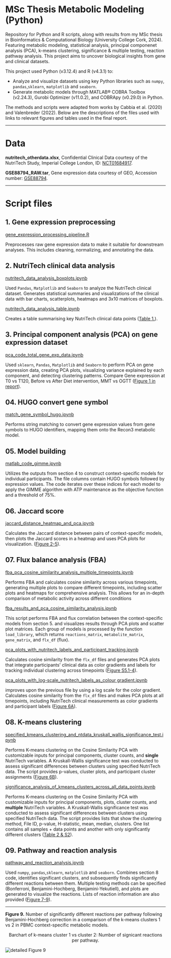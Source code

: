 # MSc Thesis Metabolic Modeling (Python)
Repository for Python and R scripts, along with results from my MSc thesis in Bioinformatics & Computational Biology (University College Cork, 2024). Featuring metabolic modeling, statistical analysis,  principal componenet analysis (PCA), k-means clustering, significance & multiple testing, reaction pathway analysis. This project aims to uncover biological insights from gene and clinical datasets.

This project used Python (v3.12.4) and R (v4.3.1) to:
- Analyze and visualize datasets using key Python libraries such as ```numpy```, ```pandas```,```sklearn```, ```matplotlib``` and ```seaborn```.
- Generate metabolic models through MATLAB® COBRA Toolbox (v2.24.3), Gurobi Optimizer (v11.0.2), and COBRApy (v0.29.0) in Python.


The methods and scripts were adapted from works by Cabbia et al. (2020) and Valenbreder (2022). Below are the descriptions of the files used with links to relevant figures and tables used in the final report.

---

# Data
**nutritech_otherdata.xlsx**, Confidential Clinical Data courtesy of the NutriTech Study, Imperial College London, ID: [NCT01684917](https://clinicaltrials.gov/study/NCT01684917?term=NCT01684917&rank=1).

**GSE88794_RAW.tar**, Gene expression data courtesy of GEO, Accession number: [GSE88794](https://www.ncbi.nlm.nih.gov/geo/query/acc.cgi?acc=GSE88794).

---

# Script files

## 1. Gene expression preprocessing

[gene_expression_processing_pipeline.R](https://github.com/AirDoogle/MSc_Thesis_Metabolic_Modeling/blob/main/code/01_gene_expression_preprocessing/gene_expression_processing_pipeline.R)

Preprocesses raw gene expression data to make it suitable for downstream analyses. This includes cleaning, normalizing, and annotating the data.
## 2. NutriTech clinical data analysis

[nutritech_data_analysis_boxplots.ipynb](https://github.com/AirDoogle/MSc_Thesis_Metabolic_Modeling/blob/main/code/02_nutritech_data_analysis/nutritech_data_analysis_boxplots.ipynb)

Used ```Pandas```, ```Matplotlib``` and ```Seaborn``` to analyze the NutriTech clinical dataset. Generates statistical summaries and visualizations of the clinical data with bar charts, scatterplots, heatmaps and 3x10 matrices of boxplots.

[nutritech_data_analysis_table.ipynb](https://github.com/AirDoogle/MSc_Thesis_Metabolic_Modeling/blob/main/code/02_nutritech_data_analysis/nutritech_data_analysis_table.ipynb)

Creates a table summarising key NutriTech clinical data points ([Table 1.](https://github.com/AirDoogle/MSc_Thesis_Metabolic_Modeling/blob/main/results/02_nutritech_data_analysis/table_1_nutritech_clinical_measurements_before_and_after_diet_intervention.csv)).

## 3. Principal component analysis (PCA) on gene expression dataset

[pca_code_total_gene_exp_data.ipynb](https://github.com/AirDoogle/MSc_Thesis_Metabolic_Modeling/blob/main/code/03_pca_on_gene_expression_dataset/pca_code_total_gene_exp_data.ipynb)

Used ```sklearn```, ```Pandas```, ```Matplotlib``` and ```Seaborn``` to perform PCA on gene expression data, creating PCA plots, visualizing variance explained by each component, and detecting clustering patterns. Compare Gene expression at T0 vs T120, Before vs After Diet intervention, MMT vs OGTT ([Figure 1 in report](https://github.com/AirDoogle/MSc_Thesis_Metabolic_Modeling/blob/main/results/03_pca_on_gene_expression_dataset/figure_1_pca_results_comparison_of_participants_gene_expression_data_coloured_by_time_of_ogtt_and_intervention_status.png)).

## 04. HUGO convert gene symbol

[match_gene_symbol_hugo.ipynb](https://github.com/AirDoogle/MSc_Thesis_Metabolic_Modeling/blob/main/code/04_hugo_convert_gene_symbol/match_gene_symbol_hugo.ipynb)

Performs string matching to convert gene expression values from gene symbols to HUGO identifiers, mapping them onto the Recon3 metabolic model.

## 05. Model building

[matlab_code_gimme.ipynb](https://github.com/AirDoogle/MSc_Thesis_Metabolic_Modeling/blob/main/code/05_model_building/matlab_code_gimme.ipynb)

Utilizes the outputs from section 4 to construct context-specific models for individual participants. The file columns contain HUGO symbols followed by expression values. The code iterates over these indices for each model to apply the GIMME algorithm with ATP maintenance as the objective function and a threshold of 75%. 

## 06. Jaccard score

[jaccard_distance_heatmap_and_pca.ipynb](https://github.com/AirDoogle/MSc_Thesis_Metabolic_Modeling/blob/main/code/06_jaccard_score/jaccard_distance_heatmap_and_pca.ipynb)

Calculates the Jaccard distance between pairs of context-specific models, then plots the Jaccard scores in a heatmap and uses PCA plots for visualization. ([Figure 2-5](https://github.com/AirDoogle/MSc_Thesis_Metabolic_Modeling/tree/main/results/06_jaccard_score)).

## 07. Flux balance analysis (FBA)

[fba_pca_cosine_similarity_analysis_multiple_timepoints.ipynb](https://github.com/AirDoogle/MSc_Thesis_Metabolic_Modeling/blob/main/code/07_fba_flux_balance_analysis/fba_pca_cosine_similarity_analysis_multiple_timepoints.ipynb)

Performs FBA and calculates cosine similarity across various timepoints, generating multiple plots to compare different timepoints, including scatter plots and heatmaps for comprehensive analysis. This allows for an in-depth comparison of metabolic activity across different conditions

[fba_results_and_pca_cosine_similarity_analysis.ipynb](https://github.com/AirDoogle/MSc_Thesis_Metabolic_Modeling/blob/main/code/07_fba_flux_balance_analysis/fba_results_and_pca_cosine_similarity_analysis.ipynb)

This script performs FBA and flux correlation between the context-specific models from section 5. and visualizes results through PCA plots and scatter plot matrices. Each group of models is processed by the function ```load_library```, which returns ```reactions_matrix```, ```metabolite_matrix```, ```gene_matrix```, and ```flx_df``` (flux).

[pca_plots_with_nutritech_labels_and_participant_tracking.ipynb ](https://github.com/AirDoogle/MSc_Thesis_Metabolic_Modeling/blob/main/code/07_fba_flux_balance_analysis/pca_plots_with_nutritech_labels_and_participant_tracking.ipynb)

Calculates cosine similarity from the ```flx_df```  files and generates PCA plots that integrate participants' clinical data as color gradients and labels for tracking individual clustering across timepoints ([Figure S5.1-4](https://github.com/AirDoogle/MSc_Thesis_Metabolic_Modeling/tree/main/results/07_fba_flux_balance_analysis)).

[pca_plots_with_log-scale_nutritech_labels_as_colour gradient.ipynb](https://github.com/AirDoogle/MSc_Thesis_Metabolic_Modeling/blob/main/code/07_fba_flux_balance_analysis/pca_plots_with_log-scale_nutritech_labels_as_colour%20gradient.ipynb)

improves upon the previous file by using a log scale for the color gradient. Calculates cosine similarity from the ```flx_df``` files and makes PCA plots at all timepoints, including NutriTech clinical measurements as color gradients and participant labels ([Figure 6A](https://github.com/AirDoogle/MSc_Thesis_Metabolic_Modeling/blob/main/results/08_k-means_clustering/figure_6_pca_flux_distribution_correlations_t120_mmt_icam1_and_kmeans_clusters.png)).

## 08. K-means clustering

[specified_kmeans_clustering_and_ntdata_kruskall_wallis_significance_test.ipynb](https://github.com/AirDoogle/MSc_Thesis_Metabolic_Modeling/blob/main/code/08_k-means_clustering/specified_kmeans_clustering_and_ntdata_kruskall_wallis_significance_test.ipynb)

Performs K-means clustering on the Cosine Similarity PCA with customizable inputs for principal components, cluster counts, and **single** NutriTech variables. A Kruskall-Wallis significance test was conducted to assess significant differences between clusters using specified NutriTech data. The script provides p-values, cluster plots, and participant cluster assignments ([Figure 6B](https://github.com/AirDoogle/MSc_Thesis_Metabolic_Modeling/blob/main/results/08_k-means_clustering/figure_6_pca_flux_distribution_correlations_t120_mmt_icam1_and_kmeans_clusters.png)).

[significance_analysis_of_kmeans_clusters_across_all_data_points.ipynb](https://github.com/AirDoogle/MSc_Thesis_Metabolic_Modeling/blob/main/code/08_k-means_clustering/significance_analysis_of_kmeans_clusters_across_all_data_points.ipynb)

Performs K-means clustering on the Cosine Similarity PCA with customizable inputs for principal components, plots, cluster counts, and **multiple** NutriTech variables. A Kruskall-Wallis significance test was conducted to assess significant differences between clusters using specified NutriTech data. The script provides lists that show the clustering method, File ID, p-value, H-statistic, mean, median, clusters. One list contains all samples + data points and another with only significantly different clusters ([Table 2 & S2](https://github.com/AirDoogle/MSc_Thesis_Metabolic_Modeling/tree/main/results/08_k-means_clustering)).

## 09. Pathway and reaction analysis

[pathway_and_reaction_analysis.ipynb](https://github.com/AirDoogle/MSc_Thesis_Metabolic_Modeling/blob/main/code/09_pathway_and_reaction_analyses/pathway_and_reaction_analysis.ipynb)

Used ```numpy```, ```pandas```,```sklearn```, ```matplotlib``` and ```seaborn```. Combines section 8 code, identifies significant clusters, and subsequently finds significantly different reactions between them. Multiple testing methods can be specified (Bonferroni, Benjamini-Hochberg, Benjamini-Yekutiell), and plots are generated to visualize the reactions. Lists of reaction information are also provided ([Figure 7-9](https://github.com/AirDoogle/MSc_Thesis_Metabolic_Modeling/tree/main/results/09_pathway_and_reaction_analyses)).

---

**Figure 9.** Number of significantly different reactions per pathway following Benjamini-Hochberg correction in a comparison of the k-means clusters 1 vs 2 in PBMC context-specific metabolic models.
<div align="center">  
    Barchart of k-means cluster 1 vs cluster 2: Number of signicant reactions per pathway.
</div>

![detailed Figure 9](https://github.com/AirDoogle/python_masters_thesis_metabolic_modeling/blob/main/results/09_pathway_and_reaction_analyses/figure_9_detailed_mmt_t240_significant_reactions_per_pathway_kmeans_clusters_1_vs_2.png) 



